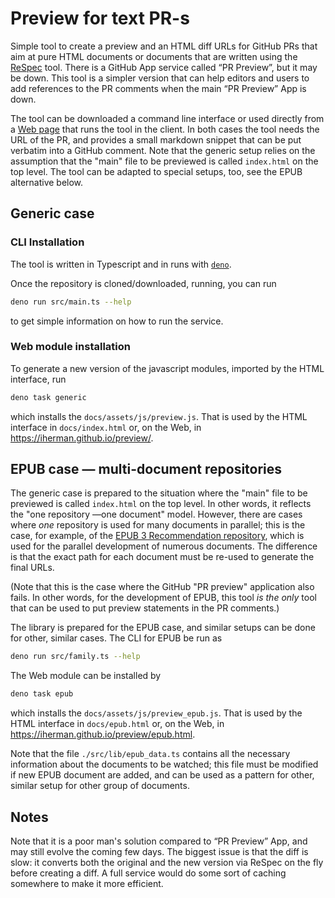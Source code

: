 # Preview for text PR-s

Simple tool to create a preview and an HTML diff URLs for GitHub PRs that aim at pure HTML documents or documents that
are written using the [ReSpec](https://github.com/w3c/respec/wiki) tool. There is a GitHub App service called “PR Preview”, but it may be down. This
tool is a simpler version that can help editors and users to add references to the PR comments when the main
“PR Preview” App is down.

The tool can be downloaded a command line interface or used directly from a [Web page](https://iherman.github.io/preview/) that runs the tool in
the client. In both cases the tool needs the URL of the PR, and provides a small markdown snippet that can be put
verbatim into a GitHub comment. Note that the generic setup relies on the assumption that the "main" file to be
previewed is called `index.html` on the top level. The tool can be adapted to special setups, too, see the EPUB
alternative below.

## Generic case

### CLI Installation

The tool is written in Typescript and in runs with [`deno`](https://deno.land).

Once the repository is cloned/downloaded, running, you can run

```sh
deno run src/main.ts --help
```

to get simple information on how to run the service.

### Web module installation

To generate a new version of the javascript modules, imported by the HTML interface, run

```sh
deno task generic
```

which installs the `docs/assets/js/preview.js`. That is used by the HTML interface in `docs/index.html` or,
on the Web, in https://iherman.github.io/preview/. 

## EPUB case — multi-document repositories

The generic case is prepared to the situation where the "main" file to be
previewed is called `index.html` on the top level. In other words, it reflects the "one repository —one document" 
model. However, there are cases where _one_ repository is used for many documents in parallel; this is the case,
for example, of the [EPUB 3 Recommendation repository](https://github.com/w3c/epub-specs/), which is used for the parallel
development of numerous documents. The difference is that the exact path for each document must be re-used to 
generate the final URLs. 

(Note that this is the case where the GitHub "PR preview" application also fails. In other words, for the development of
EPUB, this tool _is the only_ tool that can be used to put preview statements in the PR comments.)

The library is prepared for the EPUB case, and similar setups can be done for other, similar cases. The CLI for EPUB 
be run as 

```sh
deno run src/family.ts --help
```

The Web module can be installed by

```sh
deno task epub
```

which installs the `docs/assets/js/preview_epub.js`. That is used by the HTML interface in `docs/epub.html` or,
on the Web, in https://iherman.github.io/preview/epub.html.

Note that the file `./src/lib/epub_data.ts` contains all the necessary information about the documents to be watched; 
this file must be modified if new EPUB document are added, and can be used as a pattern for other, similar setup for other 
group of documents.

## Notes

Note that it is a poor man's solution compared to “PR Preview” App, and may still evolve the coming few days. 
The biggest issue is that the diff is slow: it converts both the original and the new version via ReSpec on the fly 
before creating a diff. A full service would do some sort of caching somewhere to make it more efficient.



